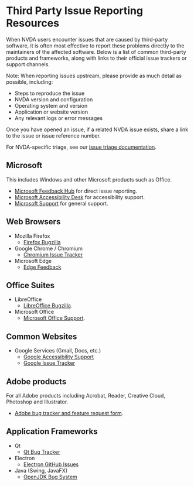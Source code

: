 # Third Party Issue Reporting Resources

When NVDA users encounter issues that are caused by third-party software, it is often most effective to report these problems directly to the maintainers of the affected software.
Below is a list of common third-party products and frameworks, along with links to their official issue trackers or support channels.

Note: When reporting issues upstream, please provide as much detail as possible, including:

* Steps to reproduce the issue
* NVDA version and configuration
* Operating system and version
* Application or website version
* Any relevant logs or error messages

Once you have opened an issue, if a related NVDA issue exists, share a link to the issue or issue reference number.

For NVDA-specific triage, see our [issue triage documentation](./README.md).

## Microsoft

This includes Windows and other Microsoft products such as Office.

* [Microsoft Feedback Hub](https://support.microsoft.com/en-au/windows/send-feedback-to-microsoft-with-the-feedback-hub-app-f59187f8-8739-22d6-ba93-f66612949332) for direct issue reporting.
* [Microsoft Accessibility Desk](https://www.microsoft.com/en-au/accessibility/disability-answer-desk) for accessibility support.
* [Microsoft Support](https://support.microsoft.com/) for general support.

## Web Browsers

* Mozilla Firefox
  * [Firefox Bugzilla](https://bugzilla.mozilla.org/)
* Google Chrome / Chromium
  * [Chromium Issue Tracker](https://issues.chromium.org/issues)
* Microsoft Edge
  * [Edge Feedback](https://techcommunity.microsoft.com/t5/microsoft-edge-insider/ct-p/MicrosoftEdgeInsider)

## Office Suites

* LibreOffice
  * [LibreOffice Bugzilla](https://bugs.documentfoundation.org/).
* Microsoft Office
  * [Microsoft Office Support](#Microsoft).

## Common Websites

* Google Services (Gmail, Docs, etc.)
  * [Google Accessibility Support](https://support.google.com/accessibility/)
  * [Google Issue Tracker](https://developers.google.com/issue-tracker)

## Adobe products

For all Adobe products including Acrobat, Reader, Creative Cloud, Photoshop and Illustrator.

* [Adobe bug tracker and feature request form](https://www.adobe.com/products/wishform.html).

## Application Frameworks

* Qt
  * [Qt Bug Tracker](https://bugreports.qt.io/)
* Electron
  * [Electron GitHub Issues](https://www.electronjs.org/docs/latest/development/issues#how-to-contribute-in-issues)
* Java (Swing, JavaFX)
  * [OpenJDK Bug System](https://bugs.openjdk.org/)
